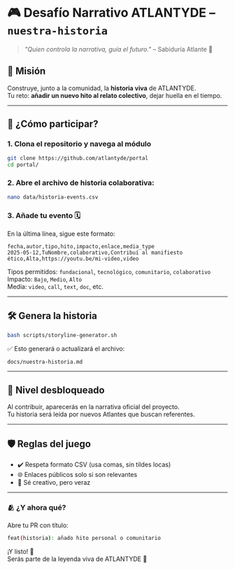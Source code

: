 # 🎮 Desafío Narrativo ATLANTYDE – `nuestra-historia`

> *"Quien controla la narrativa, guía el futuro."* – Sabiduría Atlante 🧭

## 🎯 Misión
Construye, junto a la comunidad, la **historia viva** de ATLANTYDE.  
Tu reto: **añadir un nuevo hito al relato colectivo**, dejar huella en el tiempo.

---

## 🧩 ¿Cómo participar?

### 1. Clona el repositorio y navega al módulo
```bash
git clone https://github.com/atlantyde/portal
cd portal/
```

### 2. Abre el archivo de historia colaborativa:
```bash
nano data/historia-events.csv
```

### 3. Añade tu evento 🗓️  
En la última línea, sigue este formato:
```csv
fecha,autor,tipo,hito,impacto,enlace,media_type
2025-05-12,TuNombre,colaborativo,Contribuí al manifiesto ético,Alta,https://youtu.be/mi-video,video
```

Tipos permitidos: `fundacional`, `tecnológico`, `comunitario`, `colaborativo`  
Impacto: `Bajo`, `Medio`, `Alto`  
Media: `video`, `call`, `text`, `doc`, etc.

---

## 🛠️ Genera la historia
```bash
bash scripts/storyline-generator.sh
```

✅ Esto generará o actualizará el archivo:
```
docs/nuestra-historia.md
```

---

## 🧠 Nivel desbloqueado
Al contribuir, aparecerás en la narrativa oficial del proyecto.  
Tu historia será leída por nuevos Atlantes que buscan referentes.

---

## 🛡️ Reglas del juego

- ✔️ Respeta formato CSV (usa comas, sin tildes locas)
- 🌐 Enlaces públicos solo si son relevantes
- 🧬 Sé creativo, pero veraz

---

### 🫂 ¿Y ahora qué?

Abre tu PR con título:

```bash
feat(historia): añado hito personal o comunitario
```

¡Y listo! 🎉  
Serás parte de la leyenda viva de ATLANTYDE 🌊

